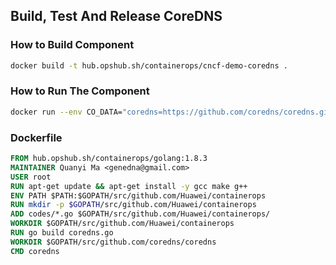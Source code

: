 ## Build, Test And Release CoreDNS

### How to Build Component
```bash
docker build -t hub.opshub.sh/containerops/cncf-demo-coredns .
```

### How to Run The Component
```bash
docker run --env CO_DATA="coredns=https://github.com/coredns/coredns.git action=build release=hub.opshub.sh/containerops/cncf-demo/demo" hub.opshub.sh/containerops/cncf-demo-coredns:latest
```

### Dockerfile
```dockerfile
FROM hub.opshub.sh/containerops/golang:1.8.3
MAINTAINER Quanyi Ma <genedna@gmail.com>
USER root
RUN apt-get update && apt-get install -y gcc make g++
ENV PATH $PATH:$GOPATH/src/github.com/Huawei/containerops
RUN mkdir -p $GOPATH/src/github.com/Huawei/containerops
ADD codes/*.go $GOPATH/src/github.com/Huawei/containerops/
WORKDIR $GOPATH/src/github.com/Huawei/containerops
RUN go build coredns.go
WORKDIR $GOPATH/src/github.com/coredns/coredns
CMD coredns
```

